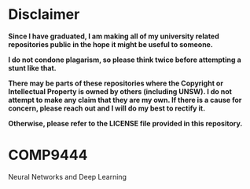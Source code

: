 # Disclaimer

**Since I have graduated, I am making all of my university related repositories public in the hope it might be useful to someone.**

**I do not condone plagarism, so please think twice before attempting a stunt like that.**

**There may be parts of these repositories where the Copyright or Intellectual Property is owned by others (including UNSW). I do not attempt to make any claim that they are my own. If there is a cause for concern, please reach out and I will do my best to rectify it.**

**Otherwise, please refer to the LICENSE file provided in this repository.**

# COMP9444

Neural Networks and Deep Learning
